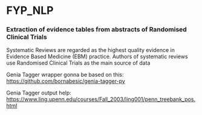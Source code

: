 # FYP_NLP
### Extraction of evidence tables from abstracts of Randomised Clinical Trials

Systematic Reviews are regarded as the highest quality evidence in Evidence 
Based Medicine (EBM) practice. Authors of systematic reviews use Randomised 
Clinical Trials as the main source of data

Genia Tagger wrapper gonna be based on this: https://github.com/bornabesic/genia-tagger-py

Genia Tagger output help: https://www.ling.upenn.edu/courses/Fall_2003/ling001/penn_treebank_pos.html